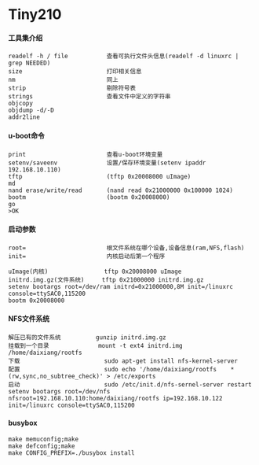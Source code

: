 # Tiny210

#### 工具集介绍
    
    readelf -h / file           查看可执行文件头信息(readelf -d linuxrc | grep NEEDED)
    size                        打印相关信息
    nm                          同上
    strip                       剔除符号表
    strings                     查看文件中定义的字符串
    objcopy
    objdump -d/-D
    addr2line

#### u-boot命令

    print                       查看u-boot环境变量
    setenv/saveenv              设置/保存环境变量(setenv ipaddr 192.168.10.110)
    tftp                        (tftp 0x20008000 uImage)
    md                          
    nand erase/write/read       (nand read 0x21000000 0x100000 1024)
    bootm                       (bootm 0x20008000)
    go
    >OK

#### 启动参数
    
    root=                       根文件系统在哪个设备,设备信息(ram,NFS,flash)
    init=                       内核启动后第一个程序

    uImage(内核)                tftp 0x20008000 uImage 
    initrd.img.gz(文件系统)     tftp 0x21000000 initrd.img.gz
    setenv bootargs root=/dev/ram initrd=0x21000000,8M init=/linuxrc console=ttySAC0,115200
    bootm 0x20008000

#### NFS文件系统

    解压已有的文件系统          gunzip initrd.img.gz
    挂载到一个目录              mount -t ext4 initrd.img /home/daixiang/rootfs
    下载                        sudo apt-get install nfs-kernel-server
    配置                        sudo echo '/home/daixiang/rootfs    *(rw,sync,no_subtree_check)' > /etc/exports
    启动                        sudo /etc/init.d/nfs-sernel-server restart
    setenv bootargs root=/dev/nfs nfsroot=192.168.10.110:home/daixiang/rootfs ip=192.168.10.122 init=/linuxrc console=ttySAC0,115200

#### busybox

    make memuconfig;make
    make defconfig;make
    make CONFIG_PREFIX=./busybox install
